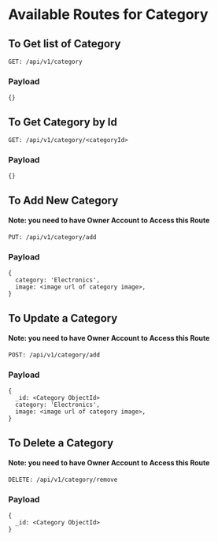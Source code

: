# Available Routes for Category

## To Get list of Category

```
GET: /api/v1/category
```

### Payload

```
{}
```

## To Get Category by Id

```
GET: /api/v1/category/<categoryId>
```

### Payload

```
{}
```

## To Add New Category

#### Note: you need to have Owner Account to Access this Route

```
PUT: /api/v1/category/add
```

### Payload

```
{
  category: 'Electronics',
  image: <image url of category image>,
}
```

## To Update a Category

#### Note: you need to have Owner Account to Access this Route

```
POST: /api/v1/category/add
```

### Payload

```
{
  _id: <Category ObjectId>
  category: 'Electronics',
  image: <image url of category image>,
}
```

## To Delete a Category

#### Note: you need to have Owner Account to Access this Route

```
DELETE: /api/v1/category/remove
```

### Payload

```
{
  _id: <Category ObjectId>
}
```
